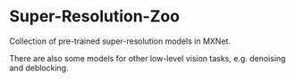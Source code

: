 # Super-Resolution-Zoo
Collection of pre-trained super-resolution models in MXNet.

There are also some models for other low-level vision tasks, e.g. denoising and deblocking.
